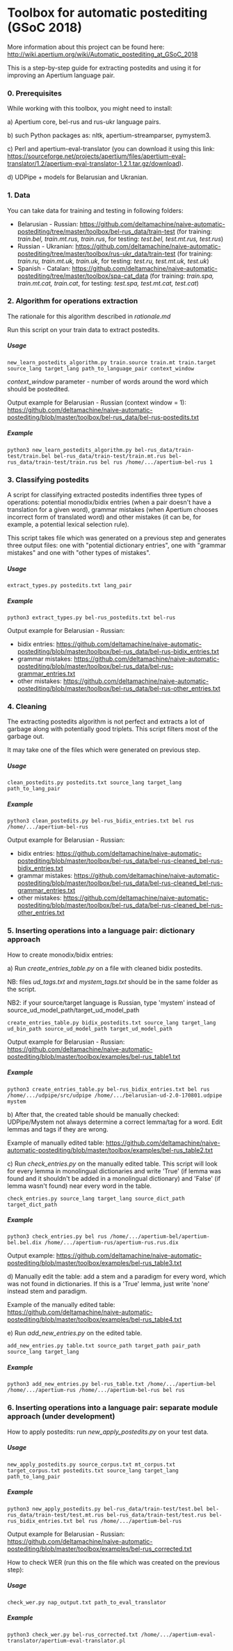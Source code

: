 # Toolbox for automatic postediting (GSoC 2018)

More information about this project can be found here: http://wiki.apertium.org/wiki/Automatic_postediting_at_GSoC_2018

This is a step-by-step guide for extracting postedits and using it for improving an Apertium language pair.

### 0. Prerequisites

While working with this toolbox, you might need to install:

a) Apertium core, bel-rus and rus-ukr language pairs.

b) such Python packages as: nltk, apertium-streamparser, pymystem3.

c) Perl and apertium-eval-translator (you can download it using this link: https://sourceforge.net/projects/apertium/files/apertium-eval-translator/1.2/apertium-eval-translator-1.2.1.tar.gz/download).

d) UDPipe + models for Belarusian and Ukranian.

### 1. Data

You can take data for training and testing in following folders:

* Belarusian - Russian: https://github.com/deltamachine/naive-automatic-postediting/tree/master/toolbox/bel-rus_data/train-test (for training: *train.bel, train.mt.rus, train.rus*, for testing: *test.bel, test.mt.rus, test.rus*)
* Russian - Ukranian: https://github.com/deltamachine/naive-automatic-postediting/tree/master/toolbox/rus-ukr_data/train-test (for training: *train.ru, train.mt.uk, train.uk*, for testing: *test.ru, test.mt.uk, test.uk*)
* Spanish - Catalan: https://github.com/deltamachine/naive-automatic-postediting/tree/master/toolbox/spa-cat_data (for training: *train.spa, train.mt.cat, train.cat*, for testing: *test.spa, test.mt.cat, test.cat*)

### 2. Algorithm for operations extraction

The rationale for this algorithm described in *rationale.md*

Run this script on your train data to extract postedits.

##### Usage

```
new_learn_postedits_algorithm.py train.source train.mt train.target source_lang target_lang path_to_language_pair context_window
```

*context_window* parameter - number of words around the word which should be postedited.

Output example for Belarusian - Russian (context window = 1): https://github.com/deltamachine/naive-automatic-postediting/blob/master/toolbox/bel-rus_data/bel-rus-postedits.txt


##### Example

```
python3 new_learn_postedits_algorithm.py bel-rus_data/train-test/train.bel bel-rus_data/train-test/train.mt.rus bel-rus_data/train-test/train.rus bel rus /home/.../apertium-bel-rus 1
```

### 3. Classifying postedits

A script for classifying extracted postedits indentifies three types of operations: potential monodix/bidix entries 
(when a pair doesn't have a translation for a given word), grammar mistakes (when Apertium chooses incorrect form of 
translated word) and other mistakes (it can be, for example, a potential lexical selection rule).

This script takes file which was generated on a previous step and generates three output files: one with "potential dictionary entries", one with "grammar mistakes" and one with "other types of mistakes". 

##### Usage

```
extract_types.py postedits.txt lang_pair
```

##### Example

```
python3 extract_types.py bel-rus_postedits.txt bel-rus
```

Output example for Belarusian - Russian:

* bidix entries: https://github.com/deltamachine/naive-automatic-postediting/blob/master/toolbox/bel-rus_data/bel-rus-bidix_entries.txt
* grammar mistakes: https://github.com/deltamachine/naive-automatic-postediting/blob/master/toolbox/bel-rus_data/bel-rus-grammar_entries.txt
* other mistakes: https://github.com/deltamachine/naive-automatic-postediting/blob/master/toolbox/bel-rus_data/bel-rus-other_entries.txt

### 4. Cleaning

The extracting postedits algorithm is not perfect and extracts a lot of garbage along with potentially good triplets. This script filters most of the garbage out.

It may take one of the files which were generated on previous step.

##### Usage

```
clean_postedits.py postedits.txt source_lang target_lang path_to_lang_pair
```

##### Example

```
python3 clean_postedits.py bel-rus_bidix_entries.txt bel rus /home/.../apertium-bel-rus
```

Output example for Belarusian - Russian:

* bidix entries: https://github.com/deltamachine/naive-automatic-postediting/blob/master/toolbox/bel-rus_data/bel-rus-cleaned_bel-rus-bidix_entries.txt
* grammar mistakes: https://github.com/deltamachine/naive-automatic-postediting/blob/master/toolbox/bel-rus_data/bel-rus-cleaned_bel-rus-grammar_entries.txt
* other mistakes: https://github.com/deltamachine/naive-automatic-postediting/blob/master/toolbox/bel-rus_data/bel-rus-cleaned_bel-rus-other_entries.txt

### 5. Inserting operations into a language pair: dictionary approach

How to create monodix/bidix entries:

a) Run *create_entries_table.py* on a file with cleaned bidix postedits.

NB: files *ud_tags.txt* and *mystem_tags.txt* should be in the same folder as the script.

NB2: if your source/target language is Russian, type 'mystem' instead of source_ud_model_path/target_ud_model_path

```
create_entries_table.py bidix_postedits.txt source_lang target_lang ud_bin_path source_ud_model_path target_ud_model_path
```

Output example for Belarusian - Russian: https://github.com/deltamachine/naive-automatic-postediting/blob/master/toolbox/examples/bel-rus_table1.txt

##### Example

```
python3 create_entries_table.py bel-rus_bidix_entries.txt bel rus /home/.../udpipe/src/udpipe /home/.../belarusian-ud-2.0-170801.udpipe mystem

```

b) After that, the created table should be manually checked: UDPipe/Mystem not always determine a correct lemma/tag for a word. Edit lemmas and tags if they are wrong.

Example of manually edited table: https://github.com/deltamachine/naive-automatic-postediting/blob/master/toolbox/examples/bel-rus_table2.txt

c) Run *check_entries.py* on the manually edited table. This script will look for every lemma in monolingual dictionaries and write 'True' (if lemma was found and it shouldn't be added in a monolingual dictionary) and 'False' (if lemma wasn't found) near every word in the table.


```
check_entries.py source_lang target_lang source_dict_path target_dict_path
```

##### Example

```
python3 check_entries.py bel rus /home/.../apertium-bel/apertium-bel.bel.dix /home/.../apertium-rus/apertium-rus.rus.dix

```

Output example: https://github.com/deltamachine/naive-automatic-postediting/blob/master/toolbox/examples/bel-rus_table3.txt

d) Manually edit the table: add a stem and a paradigm for every word, which was not found in dictionaries. If this is a 'True' lemma, just write 'none' instead stem and paradigm.

Example of the manually edited table: https://github.com/deltamachine/naive-automatic-postediting/blob/master/toolbox/examples/bel-rus_table4.txt

e) Run *add_new_entries.py* on the edited table.

```
add_new_entries.py table.txt source_path target_path pair_path source_lang target_lang
```

##### Example

```
python3 add_new_entries.py bel-rus_table.txt /home/.../apertium-bel /home/.../apertium-rus /home/.../apertium-bel-rus bel rus

```

### 6. Inserting operations into a language pair: separate module approach (under development)

How to apply postedits: run *new_apply_postedits.py* on your test data.


##### Usage

```
new_apply_postedits.py source_corpus.txt mt_corpus.txt target_corpus.txt postedits.txt source_lang target_lang path_to_lang_pair
```

##### Example

```
python3 new_apply_postedits.py bel-rus_data/train-test/test.bel bel-rus_data/train-test/test.mt.rus bel-rus_data/train-test/test.rus bel-rus_bidix_entries.txt bel rus /home/.../apertium-bel-rus
```

Output example for Belarusian - Russian: https://github.com/deltamachine/naive-automatic-postediting/blob/master/toolbox/examples/bel-rus_corrected.txt

How to check WER (run this on the file which was created on the previous step):

##### Usage

```
check_wer.py nap_output.txt path_to_eval_translator
```

##### Example

```
python3 check_wer.py bel-rus_corrected.txt /home/.../apertium-eval-translator/apertium-eval-translator.pl
```
